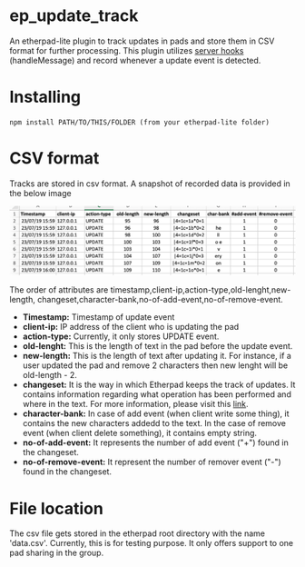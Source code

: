 ep_update_track
=======

An etherpad-lite plugin to track updates in pads and store them in CSV format for further processing. This plugin utilizes [server hooks](https://github.com/ether/etherpad-lite/wiki/Plugin-API-Hooks) (handleMessage) and record whenever a update event is detected.

# Installing
    npm install PATH/TO/THIS/FOLDER (from your etherpad-lite folder)


# CSV format
Tracks are stored in csv format. A snapshot of recorded data is provided in the below image


![Snapsho](snapshot.png)




The order of attributes are timestamp,client-ip,action-type,old-lenght,new-length, changeset,character-bank,no-of-add-event,no-of-remove-event.
* **Timestamp:** Timestamp of update event
* **client-ip:** IP address of the client who is updating the pad
* **action-type:** Currently, it only stores UPDATE event.
* **old-lenght:** This is the length of text in the pad before the update event.
* **new-length:** This is the length of text after updating it. For instance, if a user updated the pad and remove 2 characters then new lenght will be old-length - 2.
* **changeset:** It is the way in which Etherpad keeps the track of updates. It contains information regarding what operation has been performed and where in the text. For more information, please visit this [link](https://github.com/ether/etherpad-lite/wiki/Changeset-Library).
* **character-bank:** In case of add event (when client write some thing), it contains the new characters addedd to the text. In the case of remove event (when client delete something), it contains empty string.
* **no-of-add-event:** It represents the number of add event ("+") found in the changeset.
* **no-of-remove-event:** It represent the number of remover event ("-") found in the changeset.




# File location
The csv file gets stored in the etherpad root directory with the name 'data.csv'. Currently, this is for testing purpose. It only offers support to one pad sharing in the group.
